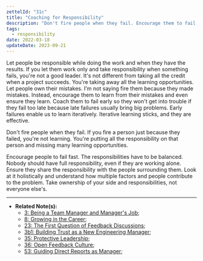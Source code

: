 ```yaml
---
zettelId: "31c"
title: "Coaching for Responsibility"
description: "Don't fire people when they fail. Encourage them to fail fast and ensure responsibilities are balanced."
tags:
  - responsibility
date: 2022-03-18
updateDate: 2023-09-21
---
```


Let people be responsible while doing the work and when they have the results. If you let them work only and take responsibility when something fails, you're not a good leader. It's not different from taking all the credit when a project succeeds. You're taking away all the learning opportunities. Let people own their mistakes. I'm not saying fire them because they made mistakes. Instead, encourage them to learn from their mistakes and even ensure they learn. Coach them to fail early so they won't get into trouble if they fail too late because late failures usually bring big problems. Early failures enable us to learn iteratively. Iterative learning sticks, and they are effective.

Don't fire people when they fail. If you fire a person just because they failed, you're not learning. You're putting all the responsibility on that person and missing many learning opportunities.

Encourage people to fail fast. The responsibilities have to be balanced. Nobody should have full responsibility, even if they are working alone. Ensure they share the responsibility with the people surrounding them. Look at it holistically and understand how multiple factors and people contribute to the problem. Take ownership of your side and responsibilities, not everyone else's.

---

- **Related Note(s):**
  - [3: Being a Team Manager and Manager's Job](/notes/3/);
  - [8: Growing in the Career](/notes/8/);
  - [23: The First Question of Feedback Discussions](/notes/23/);
  - [3b1: Building Trust as a New Engineering Manager](/notes/3b1/);
  - [35: Protective Leadership](/notes/35/);
  - [36: Open Feedback Culture](/notes/36/);
  - [53: Guiding Direct Reports as Manager](/notes/53/);
